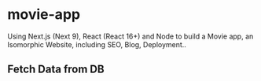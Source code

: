 # movie-app
Using Next.js (Next 9), React (React 16+) and Node to build a Movie app, an Isomorphic Website, including SEO, Blog, Deployment..

## Fetch Data from DB
